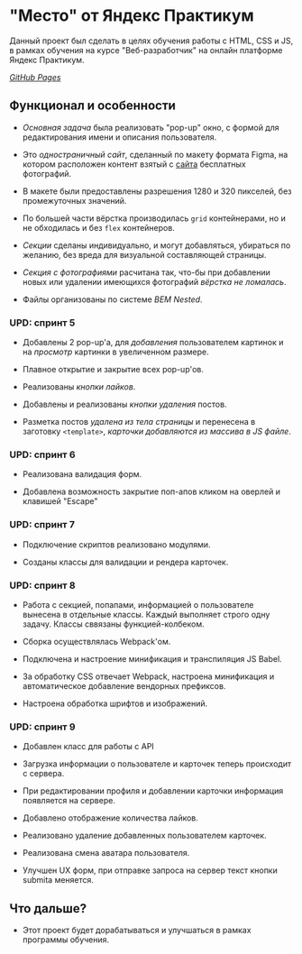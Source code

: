 # "Место" от Яндекс Практикум

Данный проект был сделать в целях обучения работы с HTML, CSS и JS, в рамках обучения на курсе "Веб-разработчик" на онлайн платформе Яндекс Практикум.

[*GitHub Pages*](https://smokysvyat.github.io/mesto/)

## Функционал и особенности

* *Основная задача* была реализовать "pop-up" окно, с формой для редактирования имени и описания пользователя.

* Это *одностраничный сайт*, сделанный по макету формата Figma, на котором расположен контент взятый с [сайта](https://unsplash.com) бесплатных фотографий.

* В макете были предоставлены разрешения 1280 и 320 пикселей, без промежуточных значений.

* По большей части вёрстка производилась ```grid``` контейнерами, но и не обходилась и без ```flex``` контейнеров.

* *Секции* сделаны индивидуально, и могут добавляться, убираться по желанию, без вреда для визуальной составляющей страницы.

* *Секция с фотографиями* расчитана так, что-бы при добавлении новых или удалении имеющихся фотографий *вёрстка не ломалась*.

* Файлы организованы по системе *BEM Nested*.

### UPD: спринт 5

* Добавлены 2 pop-up'a, для *добавления* пользователем картинок и на *просмотр* картинки в увеличенном размере.

* Плавное открытие и закрытие всех pop-up'ов.

* Реализованы *кнопки лайков*.

* Добавлены и реализованы *кнопки удаления* постов.

* Разметка постов *удалена из тела страницы* и перенесена в заготовку ```<template>```, *карточки добавляются из массива в JS файле*.

### UPD: спринт 6

* Реализована валидация форм.

* Добавлена возможность закрытие поп-апов кликом на оверлей и клавишей "Escape"

### UPD: спринт 7

* Подключение скриптов реализовано модулями.

* Созданы классы для валидации и рендера карточек.

### UPD: спринт 8 

* Работа с секцией, попапами, информацией о пользователе вынесена в отдельные классы. Каждый выполняет строго одну задачу.
Классы сввязаны функцией-колбеком.

* Сборка осуществлялась Webpack'ом.

* Подключена и настроение минификация и транспиляция JS Babel.

* За обработку CSS отвечает Webpack, настроена минификация и автоматическое добавление вендорных префиксов.

* Настроена обработка шрифтов и изображений.

### UPD: спринт 9

* Добавлен класс для работы с API

* Загрузка информации о пользователе и карточек теперь происходит с сервера.

* При редактировании профиля и добавлении карточки информация появляется на сервере.

* Добавлено отображение количества лайков.

* Реализовано удаление добавленных пользователем карточек.

* Реализована смена аватара пользователя.

* Улучшен UX форм, при отправке запроса на сервер текст кнопки submita меняется.

## Что дальше?

* Этот проект будет дорабатываться и улучшаться в рамках программы обучения.

